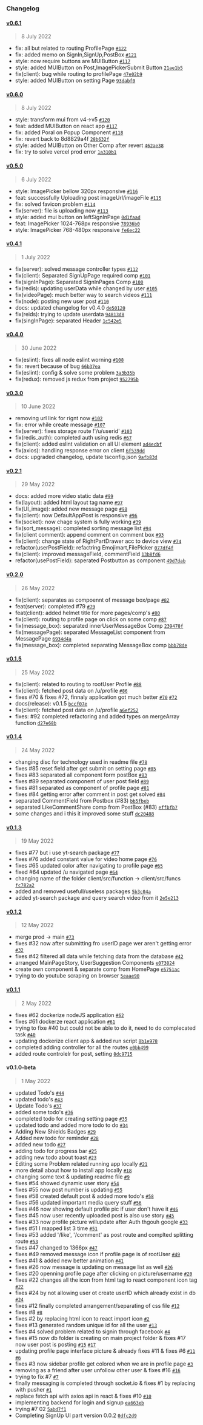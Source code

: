 ### Changelog

#### [v0.6.1](https://github.com/Roman-Ojha/social/compare/v0.6.0...v0.6.1)

> 8 July 2022

- fix: all but related to routing ProfilePage [`#122`](https://github.com/Roman-Ojha/social/issues/122)
- fix: added memo on SignIn,SignUp,PostBox [`#121`](https://github.com/Roman-Ojha/social/issues/121)
- style: now require buttons are MUIButton [`#117`](https://github.com/Roman-Ojha/social/issues/117)
- style: added MUIButton on Post,ImagePickerSubmit Button [`21ae1b5`](https://github.com/Roman-Ojha/social/commit/21ae1b5d4a0a3379b100ee0aa466d152c0b0220b)
- fix(client): bug while routing to profilePage [`47e02b9`](https://github.com/Roman-Ojha/social/commit/47e02b9c9cf2ab794b594cd14dbbc2d908b69c0d)
- style: added MUIButton on setting Page [`93dabf0`](https://github.com/Roman-Ojha/social/commit/93dabf03262372e1a2a69d27257c6ad5a4156d51)

#### [v0.6.0](https://github.com/Roman-Ojha/social/compare/v0.5.0...v0.6.0)

> 8 July 2022

- style: transform mui from v4-&gt;v5 [`#120`](https://github.com/Roman-Ojha/social/issues/120)
- feat: added MUIButton on react app [`#117`](https://github.com/Roman-Ojha/social/issues/117)
- fix: added Poral on Popup Component [`#118`](https://github.com/Roman-Ojha/social/issues/118)
- fix: revert back to 8d8829a4f [`28b632f`](https://github.com/Roman-Ojha/social/commit/28b632f7a6d10eb987fe63c66934ce7a2c04103c)
- style: added MUIButton on Other Comp after revert [`462ae38`](https://github.com/Roman-Ojha/social/commit/462ae388af9889c0f927840f01fcf6613c4b7e19)
- fix: try to solve vercel prod error [`1a310b1`](https://github.com/Roman-Ojha/social/commit/1a310b1daa16b38bb78be4715254ee527b200bbb)

#### [v0.5.0](https://github.com/Roman-Ojha/social/compare/v0.4.1...v0.5.0)

> 6 July 2022

- style: ImagePicker bellow 320px responsive [`#116`](https://github.com/Roman-Ojha/social/issues/116)
- feat: successfully Uploading post imageUrl/imageFile [`#115`](https://github.com/Roman-Ojha/social/issues/115)
- fix: solved favicon problem [`#114`](https://github.com/Roman-Ojha/social/issues/114)
- fix(server): file is uploading now [`#113`](https://github.com/Roman-Ojha/social/issues/113)
- style: added mui button on leftSignInPage [`0d1faad`](https://github.com/Roman-Ojha/social/commit/0d1faadeb960a4d2d7eb1da92da5a3df6ef66556)
- feat: ImagePicker 1024-768px responsive [`78936b0`](https://github.com/Roman-Ojha/social/commit/78936b0e3406f8eeb13a556f6270187f68738270)
- style: ImagePicker 768-480px responsive [`fe6ec22`](https://github.com/Roman-Ojha/social/commit/fe6ec22ba033d1dc669d50f693cd55af44af06ee)

#### [v0.4.1](https://github.com/Roman-Ojha/social/compare/v0.4.0...v0.4.1)

> 1 July 2022

- fix(server): solved message controller types [`#112`](https://github.com/Roman-Ojha/social/issues/112)
- fix(client): Separated SignUpPage required comp [`#101`](https://github.com/Roman-Ojha/social/issues/101)
- fix(signInPage): Separated SignInPages Comp [`#100`](https://github.com/Roman-Ojha/social/issues/100)
- fix(redis): updating userData while changed by user [`#105`](https://github.com/Roman-Ojha/social/issues/105)
- fix(videoPage): much better way to search videos [`#111`](https://github.com/Roman-Ojha/social/issues/111)
- fix(node): posting new user post [`#110`](https://github.com/Roman-Ojha/social/issues/110)
- docs: updated changelog for v0.4.0 [`de50120`](https://github.com/Roman-Ojha/social/commit/de5012056fc70189fa9ab7502e4ad69fe3ad0aec)
- fix(reids): trying to update userdata [`94813d8`](https://github.com/Roman-Ojha/social/commit/94813d80013e1cfce29518498a9bbfdfe6c305cd)
- fix(singInPage): separated Header [`1c542e5`](https://github.com/Roman-Ojha/social/commit/1c542e59d77922405e276cdd9041df87ab8505c9)

#### [v0.4.0](https://github.com/Roman-Ojha/social/compare/v0.3.0...v0.4.0)

> 30 June 2022

- fix(eslint): fixes all node eslint worning [`#108`](https://github.com/Roman-Ojha/social/issues/108)
- fix: revert because of bug [`66b37ea`](https://github.com/Roman-Ojha/social/commit/66b37eabd33e9fb2fa037b6ef62e3ec1d0ea3b73)
- fix(eslint): config & solve some problem [`3a3b35b`](https://github.com/Roman-Ojha/social/commit/3a3b35bd37f8624207544c69481b9d21a69438a5)
- fix(redux): removed js redux from project [`952795b`](https://github.com/Roman-Ojha/social/commit/952795b366a19e7e5c158fd373716563b1012577)

#### [v0.3.0](https://github.com/Roman-Ojha/social/compare/v0.2.1...v0.3.0)

> 10 June 2022

- removing url link for rignt now [`#102`](https://github.com/Roman-Ojha/social/pull/102)
- fix: error while create message [`#107`](https://github.com/Roman-Ojha/social/issues/107)
- fix(server): fixes storage route !'/u/userid' [`#103`](https://github.com/Roman-Ojha/social/issues/103)
- fix(redis_auth): completed auth using redis [`#67`](https://github.com/Roman-Ojha/social/issues/67)
- fix(client): added eslint validation on all UI element [`ad4ecbf`](https://github.com/Roman-Ojha/social/commit/ad4ecbfa843e278aa7bdd2c86159ac0f1dac88a4)
- fix(axios): handling response error on client [`6f539dd`](https://github.com/Roman-Ojha/social/commit/6f539ddb4a1c72e287700a500dee0c3038c794b2)
- docs: upgraded changelog, update tsconfig.json [`9afb83d`](https://github.com/Roman-Ojha/social/commit/9afb83d093b1c0b6b4d3df68a7b2970848400bb4)

#### [v0.2.1](https://github.com/Roman-Ojha/social/compare/v0.2.0...v0.2.1)

> 29 May 2022

- docs: added more video static data [`#99`](https://github.com/Roman-Ojha/social/issues/99)
- fix(layout): added html layout tag name [`#97`](https://github.com/Roman-Ojha/social/issues/97)
- fix(UI_image): added new message page [`#98`](https://github.com/Roman-Ojha/social/issues/98)
- fix(client): now DefaultAppPost is responsive [`#96`](https://github.com/Roman-Ojha/social/issues/96)
- fix(socket): now chage system is fully working [`#39`](https://github.com/Roman-Ojha/social/issues/39)
- fix(sort_message): completed sorting message list [`#94`](https://github.com/Roman-Ojha/social/issues/94)
- fix(client comment): append comment on comment box [`#93`](https://github.com/Roman-Ojha/social/issues/93)
- fix(client): change state of RightPartDrawer acc to device view [`#74`](https://github.com/Roman-Ojha/social/issues/74)
- refactor(userPostField): refactring Emojimart,FilePicker [`077df4f`](https://github.com/Roman-Ojha/social/commit/077df4f9d091af09cead4db17271f11df563c9be)
- fix(client): improved messageField, commentField [`13b8fd6`](https://github.com/Roman-Ojha/social/commit/13b8fd6f766c25bb1947906c0d833db63745b7a4)
- refactor(usePostField): saperated Postbutton as component [`49d7dab`](https://github.com/Roman-Ojha/social/commit/49d7dab84b5a770738d90e96b3872a19b5fc7ecc)

#### [v0.2.0](https://github.com/Roman-Ojha/social/compare/v0.1.5...v0.2.0)

> 26 May 2022

- fix(client): separates as compoennt of message box/page [`#82`](https://github.com/Roman-Ojha/social/issues/82)
- feat(server): completed #79 [`#79`](https://github.com/Roman-Ojha/social/issues/79)
- feat(client): added helmet title for more pages/comp's [`#80`](https://github.com/Roman-Ojha/social/issues/80)
- fix(client): routing to profile page on click on some comp [`#87`](https://github.com/Roman-Ojha/social/issues/87)
- fix(message_box): separated innerUserMessageBox Comp [`239478f`](https://github.com/Roman-Ojha/social/commit/239478f980a0243763b41a6afd1214664c861c8f)
- fix(messagePage): separated MessageList component from MessagePage [`6934d4a`](https://github.com/Roman-Ojha/social/commit/6934d4a27171c10c6613ecb93d30e317f360f90c)
- fix(message_box): completed separating MessageBox comp [`bbb78de`](https://github.com/Roman-Ojha/social/commit/bbb78de7df0d9f5d1b70f125cc28676130b19483)

#### [v0.1.5](https://github.com/Roman-Ojha/social/compare/v0.1.4...v0.1.5)

> 25 May 2022

- fix(client): related to routing to rootUser Profile [`#88`](https://github.com/Roman-Ojha/social/issues/88)
- fix(client): fetched post data on /u/profile [`#86`](https://github.com/Roman-Ojha/social/issues/86)
- fixes #70 & fixes #72, finnaly application got much better [`#70`](https://github.com/Roman-Ojha/social/issues/70) [`#72`](https://github.com/Roman-Ojha/social/issues/72)
- docs(release): v0.1.5 [`bccf07e`](https://github.com/Roman-Ojha/social/commit/bccf07ee5cf7f76897c8db84220edf77ffbe16cf)
- fix(client): fetched post data on /u/profile [`a6ef252`](https://github.com/Roman-Ojha/social/commit/a6ef2528b5b7637185f64b38fcb6a847a1105cef)
- fixes: #92 completed refactoring and added types on mergeArray function [`d27e68b`](https://github.com/Roman-Ojha/social/commit/d27e68bd13d530f8b3090567538b7d7bf384b593)

#### [v0.1.4](https://github.com/Roman-Ojha/social/compare/v0.1.3...v0.1.4)

> 24 May 2022

- changing disc for technology used in readme file [`#78`](https://github.com/Roman-Ojha/social/pull/78)
- fixes #85 reset field after get submit on setting page [`#85`](https://github.com/Roman-Ojha/social/issues/85)
- fixes #83 separated all component form postBox [`#83`](https://github.com/Roman-Ojha/social/issues/83)
- fixes #89 separated component of user post field [`#89`](https://github.com/Roman-Ojha/social/issues/89)
- fixes #81 separated as component of profile page [`#81`](https://github.com/Roman-Ojha/social/issues/81)
- fixes #84 getting error after comment in post get solved [`#84`](https://github.com/Roman-Ojha/social/issues/84)
- separated CommentField from Postbox (#83) [`bb5fbeb`](https://github.com/Roman-Ojha/social/commit/bb5fbebf7fdc3d8c5903bb3db5e30da3250a25d5)
- separated LikeCommentShare comp from PostBox (#83) [`effbfb7`](https://github.com/Roman-Ojha/social/commit/effbfb714e4565df50a4e3c6a71f1dc08de0a7dd)
- some changes and i this it improved some stuff [`dc20488`](https://github.com/Roman-Ojha/social/commit/dc204885b942be870c991fbc521a21f82d13917e)

#### [v0.1.3](https://github.com/Roman-Ojha/social/compare/v0.1.2...v0.1.3)

> 19 May 2022

- fixes #77 but i use yt-search package [`#77`](https://github.com/Roman-Ojha/social/issues/77)
- fixes #76 added constant value for video home page [`#76`](https://github.com/Roman-Ojha/social/issues/76)
- fixes #65 updated color after navigating to profile page [`#65`](https://github.com/Roman-Ojha/social/issues/65)
- fixed #64 updated /u navigated page [`#64`](https://github.com/Roman-Ojha/social/issues/64)
- changing name of the folder client/src/function -&gt; client/src/funcs [`fc782a2`](https://github.com/Roman-Ojha/social/commit/fc782a26e88861ae4206fa356f5eea14c35d6d7a)
- added and removed usefull/useless packages [`5b3c04a`](https://github.com/Roman-Ojha/social/commit/5b3c04a2589296825f496e52df470cae5c328ad9)
- added yt-search package and query search video from it [`2e5e213`](https://github.com/Roman-Ojha/social/commit/2e5e21398e5f6eb6a43abfdcc2dd8986a402d482)

#### [v0.1.2](https://github.com/Roman-Ojha/social/compare/v0.1.1...v0.1.2)

> 12 May 2022

- merge prod -&gt; main [`#73`](https://github.com/Roman-Ojha/social/pull/73)
- fixes #32 now after submitting fro userID page wer aren't getting error [`#32`](https://github.com/Roman-Ojha/social/issues/32)
- fixes #42 filtered all data while fetching data from the database [`#42`](https://github.com/Roman-Ojha/social/issues/42)
- arranged MainPageStory, UserSuggestion Components [`e073824`](https://github.com/Roman-Ojha/social/commit/e073824b302624bbb72ddf34c7943c98eb57d26c)
- create own component & separate comp from HomePage [`e5751ac`](https://github.com/Roman-Ojha/social/commit/e5751ac20d661a14d40c00619910fbbdb9383482)
- trying to do youtube scraping on browser [`5eaae90`](https://github.com/Roman-Ojha/social/commit/5eaae907b60ab103a965822964230f25388f9814)

#### [v0.1.1](https://github.com/Roman-Ojha/social/compare/v0.1.0-beta...v0.1.1)

> 2 May 2022

- fixes #62 dockerize nodeJS application [`#62`](https://github.com/Roman-Ojha/social/issues/62)
- fixes #61 dockerze react application [`#61`](https://github.com/Roman-Ojha/social/issues/61)
- trying to fixe #40 but could not be able to do it, need to do complecated task [`#40`](https://github.com/Roman-Ojha/social/issues/40)
- updating dockerize client app & added run script [`8b1e978`](https://github.com/Roman-Ojha/social/commit/8b1e978b0475a7ea8fcefdd815b2771280595d94)
- completed adding controller for all the routes [`e0bb499`](https://github.com/Roman-Ojha/social/commit/e0bb499019744cb6003ab90171e0e7188dcc8f77)
- added route controlelr for post, setting [`8dc9715`](https://github.com/Roman-Ojha/social/commit/8dc9715095ed75281edfef41ac913e40aecadd7b)

#### v0.1.0-beta

> 1 May 2022

- updated Todo's [`#44`](https://github.com/Roman-Ojha/social/pull/44)
- updated todo's [`#43`](https://github.com/Roman-Ojha/social/pull/43)
- Update Todo's [`#37`](https://github.com/Roman-Ojha/social/pull/37)
- added some todo's [`#36`](https://github.com/Roman-Ojha/social/pull/36)
- completed todo for creating setting page [`#35`](https://github.com/Roman-Ojha/social/pull/35)
- updated todo and added more todo to do [`#34`](https://github.com/Roman-Ojha/social/pull/34)
- Adding New Shields Badges [`#29`](https://github.com/Roman-Ojha/social/pull/29)
- Added new todo for reminder [`#28`](https://github.com/Roman-Ojha/social/pull/28)
- added new todo [`#27`](https://github.com/Roman-Ojha/social/pull/27)
- adding todo for progress bar [`#25`](https://github.com/Roman-Ojha/social/pull/25)
- adding new todo about toast [`#23`](https://github.com/Roman-Ojha/social/pull/23)
- Editing some Problem related running app locally [`#21`](https://github.com/Roman-Ojha/social/pull/21)
- more detail about how to install app locally [`#18`](https://github.com/Roman-Ojha/social/pull/18)
- changing some text & updating readme file [`#9`](https://github.com/Roman-Ojha/social/pull/9)
- fixes #54 showed dynamic user story [`#54`](https://github.com/Roman-Ojha/social/issues/54)
- fixes #55 now post number is updating [`#55`](https://github.com/Roman-Ojha/social/issues/55)
- fixes #58 created default post & added more todo's [`#58`](https://github.com/Roman-Ojha/social/issues/58)
- fixes #56 updated important media query stuff [`#56`](https://github.com/Roman-Ojha/social/issues/56)
- fixes #46 now showing default profile pic if user don't have it [`#46`](https://github.com/Roman-Ojha/social/issues/46)
- fixes #45 now user recently uploaded post is also use story [`#45`](https://github.com/Roman-Ojha/social/issues/45)
- fixes #33 now profile picture willupdate after Auth thgouh google [`#33`](https://github.com/Roman-Ojha/social/issues/33)
- fixes #51 I mapped list 3 time [`#51`](https://github.com/Roman-Ojha/social/issues/51)
- fixes #53 added '/like', '/comment' as post route and complted splitting route [`#53`](https://github.com/Roman-Ojha/social/issues/53)
- fixes #47 changed to 1366px [`#47`](https://github.com/Roman-Ojha/social/issues/47)
- fixes #49 removed message icon if profile page is of rootUser [`#49`](https://github.com/Roman-Ojha/social/issues/49)
- fixes #41 & added new better animation [`#41`](https://github.com/Roman-Ojha/social/issues/41)
- fixes #26 now message is updating on message list as well [`#26`](https://github.com/Roman-Ojha/social/issues/26)
- fixes #20 openning profile page after clicking on picture/username [`#20`](https://github.com/Roman-Ojha/social/issues/20)
- fixes #22 changes all the icon from html tag to react component icon tag [`#22`](https://github.com/Roman-Ojha/social/issues/22)
- fixes #24 by not allowing user ot create userID which already exist in db [`#24`](https://github.com/Roman-Ojha/social/issues/24)
- fixes #12 finally completed arrangement/separating of css file [`#12`](https://github.com/Roman-Ojha/social/issues/12)
- fixes #8 [`#8`](https://github.com/Roman-Ojha/social/issues/8)
- fixes #2 by replacing html icon to react import icon [`#2`](https://github.com/Roman-Ojha/social/issues/2)
- fixes #13 generated random unique id for all the user [`#13`](https://github.com/Roman-Ojha/social/issues/13)
- fixes #4 solved problem related to signin through facebook [`#4`](https://github.com/Roman-Ojha/social/issues/4)
- fixes #15 now db folder is creating on main project folder & fixes #17 now user post is posting [`#15`](https://github.com/Roman-Ojha/social/issues/15) [`#17`](https://github.com/Roman-Ojha/social/issues/17)
- updating profile page interface picture & already fixes #11 & fixes #6 [`#11`](https://github.com/Roman-Ojha/social/issues/11) [`#6`](https://github.com/Roman-Ojha/social/issues/6)
- fixes #3 now sidebar profile get colored when we are in profile page [`#3`](https://github.com/Roman-Ojha/social/issues/3)
- removing as a friend after user unfollow other user & fixes #16 [`#16`](https://github.com/Roman-Ojha/social/issues/16)
- trying to fix #7 [`#7`](https://github.com/Roman-Ojha/social/issues/7)
- finally messaging is completed through socket.io & fixes #1 by replacing with pusher [`#1`](https://github.com/Roman-Ojha/social/issues/1)
- replace fetch api with axios api in react & fixes #10 [`#10`](https://github.com/Roman-Ojha/social/issues/10)
- implementing backend for login and signup [`ea663eb`](https://github.com/Roman-Ojha/social/commit/ea663eb62ef6cfe878ab7aec59cc87c807d7a750)
- trying #7 02 [`5abd7f1`](https://github.com/Roman-Ojha/social/commit/5abd7f13b4c14f9e73ed60d18856897a4e781ea1)
- Completing SignUp UI part version 0.0.2 [`0dfc2d9`](https://github.com/Roman-Ojha/social/commit/0dfc2d9ee191d94e512f386822e50eba473bb7e6)
